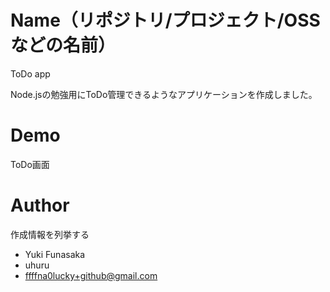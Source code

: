 # Name（リポジトリ/プロジェクト/OSSなどの名前）

ToDo app

Node.jsの勉強用にToDo管理できるようなアプリケーションを作成しました。

# Demo

ToDo画面



<!-- # Requirement -->

<!-- "hoge"を動かすのに必要なライブラリなどを列挙する

* huga 3.5.2
* hogehuga 1.0.2 -->

<!-- # Installation -->

<!-- Requirementで列挙したライブラリなどのインストール方法を説明する

```bash
pip install huga_package
``` -->

<!-- # Usage -->

<!-- DEMOの実行方法など、"hoge"の基本的な使い方を説明する

```bash
git clone https://github.com/hoge/~
cd examples
python demo.py
``` -->

# Author

作成情報を列挙する

* Yuki Funasaka
* uhuru
* ffffna0lucky+github@gmail.com